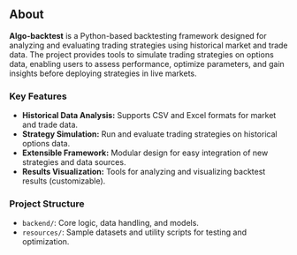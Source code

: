 ## About

**Algo-backtest** is a Python-based backtesting framework designed for analyzing and evaluating trading strategies using historical market and trade data. The project provides tools to simulate trading strategies on options data, enabling users to assess performance, optimize parameters, and gain insights before deploying strategies in live markets.

### Key Features

- **Historical Data Analysis:** Supports CSV and Excel formats for market and trade data.
- **Strategy Simulation:** Run and evaluate trading strategies on historical options data.
- **Extensible Framework:** Modular design for easy integration of new strategies and data sources.
- **Results Visualization:** Tools for analyzing and visualizing backtest results (customizable).

### Project Structure

- `backend/`: Core logic, data handling, and models.
- `resources/`: Sample datasets and utility scripts for testing and optimization.
  
